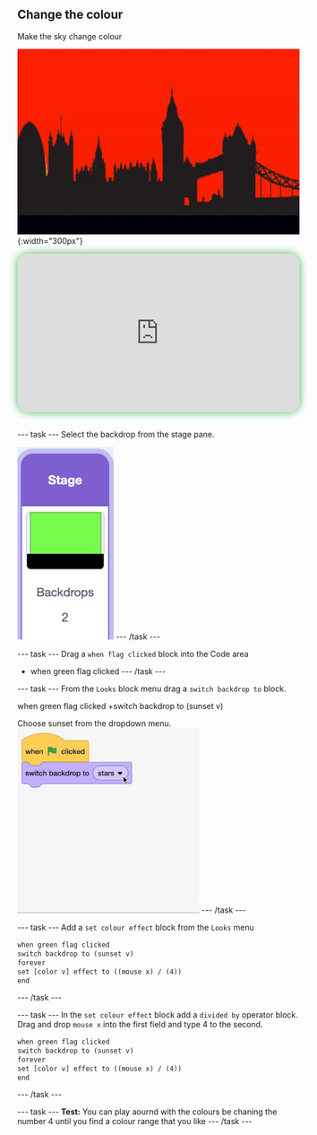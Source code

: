 ## Change the colour

<div style="display: flex; flex-wrap: wrap">
<div style="flex-basis: 200px; flex-grow: 1; margin-right: 15px;">
Make the sky change colour
</div>
<div>

![ADD](images/colour.gif){:width="300px"}

</div>
</div>

<html>
<div style="position: relative; width: 100%; aspect-ratio: 16 / 9; border-radius: 20px; box-shadow: 0 0 15px #3fb654; overflow: hidden;">
<iframe style="position: absolute; top: 0; left: 0; right: 0; width: 100%; height: 100%; border: none;" src="https://www.youtube.com/embed/HSZQlOlowyg?rel=0&cc_load_policy=1" allowfullscreen allow="accelerometer; autoplay; clipboard-write; encrypted-media; gyroscope; picture-in-picture; web-share">
</iframe>
</div><br>
</html>


--- task ---
Select the backdrop from the stage pane. 

![ALT TEXT](images/backdrop.png)
--- /task ---

--- task ---
Drag a `when flag clicked` block into the Code area

+ when green flag clicked
--- /task ---

--- task ---
From the `Looks` block menu drag a `switch backdrop to` block.

when green flag clicked
+switch backdrop to (sunset v)

Choose sunset from the dropdown menu.
![ALT TEXT](images/menu.gif)
--- /task ---



--- task ---
Add a `set colour effect` block from the `Looks` menu

```blocks3
when green flag clicked
switch backdrop to (sunset v)
forever
set [color v] effect to ((mouse x) / (4))
end
```
--- /task ---

--- task ---
In the `set colour effect` block add a `divided by` operator block. Drag and drop `mouse x` into the first field and type 4 to the second. 

```blocks3
when green flag clicked
switch backdrop to (sunset v)
forever
set [color v] effect to ((mouse x) / (4))
end
```
--- /task ---


--- task ---
**Test:** You can play aournd with the colours be chaning the number 4 until you find a colour range that you like
--- /task ---
